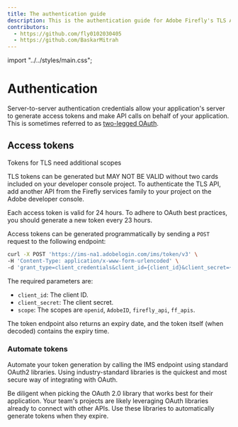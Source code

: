 ```yaml
---
title: The authentication guide
description: This is the authentication guide for Adobe Firefly's TLS API.
contributors:
  - https://github.com/fly0102030405
  - https://github.com/BaskarMitrah
---
```


import "../../styles/main.css";

# Authentication

Server-to-server authentication credentials allow your application's server to generate access tokens and make API calls on behalf of your application. This is sometimes referred to as [two-legged OAuth](https://www.ibm.com/docs/en/datapower-gateway/10.5.x?topic=flows-two-legged-oauth-flow).

## Access tokens

<InlineAlert variant="warning" slots="header, text" />

Tokens for TLS need additional scopes

TLS tokens can be generated but MAY NOT BE VALID without two cards included on your developer console project. To authenticate the TLS API, add another API from the Firefly services family to your project on the Adobe developer console.

Each access token is valid for 24 hours. To adhere to OAuth best practices, you should generate a new token every 23 hours.

Access tokens can be generated programmatically by sending a `POST` request to the following endpoint:

```bash
curl -X POST 'https://ims-na1.adobelogin.com/ims/token/v3' \
-H 'Content-Type: application/x-www-form-urlencoded' \
-d 'grant_type=client_credentials&client_id={client_id}&client_secret={client_secret}&scope=openid,AdobeID,firefly_api,ff_apis'
```

The required parameters are:

* `client_id`: The client ID.
* `client_secret`: The client secret.
* `scope`: The scopes are `openid`, `AdobeID`, `firefly_api`, `ff_apis`.

The token endpoint also returns an expiry date, and the token itself (when decoded) contains the expiry time.

### Automate tokens

Automate your token generation by calling the IMS endpoint using standard OAuth2 libraries. Using industry-standard libraries is the quickest and most secure way of integrating with OAuth.

Be diligent when picking the OAuth 2.0 library that works best for their application. Your team's projects are likely leveraging OAuth libraries already to connect with other APIs. Use these libraries to automatically generate tokens when they expire.
